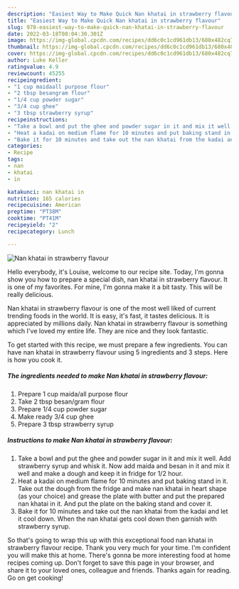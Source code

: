 ```yaml
---
description: "Easiest Way to Make Quick Nan khatai in strawberry flavour"
title: "Easiest Way to Make Quick Nan khatai in strawberry flavour"
slug: 978-easiest-way-to-make-quick-nan-khatai-in-strawberry-flavour
date: 2022-03-18T08:04:30.301Z
image: https://img-global.cpcdn.com/recipes/dd6c0c1cd961db13/680x482cq70/nan-khatai-in-strawberry-flavour-recipe-main-photo.jpg
thumbnail: https://img-global.cpcdn.com/recipes/dd6c0c1cd961db13/680x482cq70/nan-khatai-in-strawberry-flavour-recipe-main-photo.jpg
cover: https://img-global.cpcdn.com/recipes/dd6c0c1cd961db13/680x482cq70/nan-khatai-in-strawberry-flavour-recipe-main-photo.jpg
author: Luke Keller
ratingvalue: 4.9
reviewcount: 45255
recipeingredient:
- "1 cup maidaall purpose flour"
- "2 tbsp besangram flour"
- "1/4 cup powder sugar"
- "3/4 cup ghee"
- "3 tbsp strawberry syrup"
recipeinstructions:
- "Take a bowl and put the ghee and powder sugar in it and mix it well. Add strawberry syrup and whisk it. Now add maida and besan in it and mix it well and make a dough and keep it in fridge for 1/2 hour."
- "Heat a kadai on medium flame for 10 minutes and put baking stand in it. Take out the dough from the fridge and make nan khatai in heart shape (as your choice) and grease the plate with butter and put the prepared nan khatai in it. And put the plate on the baking stand and cover it."
- "Bake it for 10 minutes and take out the nan khatai from the kadai and let it cool down. When the nan khatai gets cool down then garnish with strawberry syrup."
categories:
- Recipe
tags:
- nan
- khatai
- in

katakunci: nan khatai in 
nutrition: 165 calories
recipecuisine: American
preptime: "PT38M"
cooktime: "PT41M"
recipeyield: "2"
recipecategory: Lunch

---
```



![Nan khatai in strawberry flavour](https://img-global.cpcdn.com/recipes/dd6c0c1cd961db13/680x482cq70/nan-khatai-in-strawberry-flavour-recipe-main-photo.jpg)

Hello everybody, it's Louise, welcome to our recipe site. Today, I'm gonna show you how to prepare a special dish, nan khatai in strawberry flavour. It is one of my favorites. For mine, I'm gonna make it a bit tasty. This will be really delicious.



Nan khatai in strawberry flavour is one of the most well liked of current trending foods in the world. It is easy, it's fast, it tastes delicious. It is appreciated by millions daily. Nan khatai in strawberry flavour is something which I've loved my entire life. They are nice and they look fantastic.


To get started with this recipe, we must prepare a few ingredients. You can have nan khatai in strawberry flavour using 5 ingredients and 3 steps. Here is how you cook it.

<!--inarticleads1-->

##### The ingredients needed to make Nan khatai in strawberry flavour:

1. Prepare 1 cup maida/all purpose flour
1. Take 2 tbsp besan/gram flour
1. Prepare 1/4 cup powder sugar
1. Make ready 3/4 cup ghee
1. Prepare 3 tbsp strawberry syrup




<!--inarticleads2-->

##### Instructions to make Nan khatai in strawberry flavour:

1. Take a bowl and put the ghee and powder sugar in it and mix it well. Add strawberry syrup and whisk it. Now add maida and besan in it and mix it well and make a dough and keep it in fridge for 1/2 hour.
1. Heat a kadai on medium flame for 10 minutes and put baking stand in it. Take out the dough from the fridge and make nan khatai in heart shape (as your choice) and grease the plate with butter and put the prepared nan khatai in it. And put the plate on the baking stand and cover it.
1. Bake it for 10 minutes and take out the nan khatai from the kadai and let it cool down. When the nan khatai gets cool down then garnish with strawberry syrup.




So that's going to wrap this up with this exceptional food nan khatai in strawberry flavour recipe. Thank you very much for your time. I'm confident you will make this at home. There's gonna be more interesting food at home recipes coming up. Don't forget to save this page in your browser, and share it to your loved ones, colleague and friends. Thanks again for reading. Go on get cooking!
